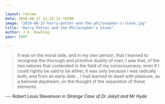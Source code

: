 ```yaml
---

layout: review
date: 2018-08-27 12:25:13 +0700
image: "2018-08-27-harry-potter-and-the-philosopher-s-stone.jpg"
title: "Harry Potter and the Philosopher's Stone"
author: J.K. Rowling
year: 1997

---
```


> It was on the moral side, and in my own person, that I learned to recognise the thorough and primitive duality of man; I saw that, of the two natures that contended in the field of my consciousness, even if I could rightly be said to be either, it was only because I was radically both; and from an early date... I had learned to dwell with pleasure, as a beloved daydream, on the thought of the separation of these elements.

--- Robert Louis Stevenson in *Strange Case of Dr Jekyll and Mr Hyde*
